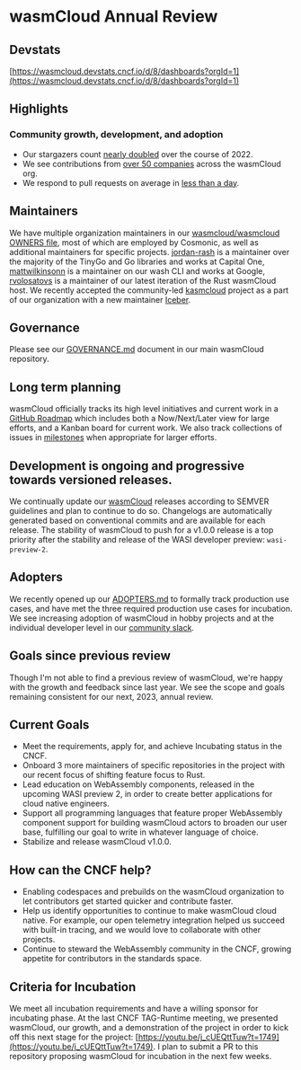 # wasmCloud Annual Review

## Devstats

[https://wasmcloud.devstats.cncf.io/d/8/dashboards?orgId=1](https://wasmcloud.devstats.cncf.io/d/8/dashboards?orgId=1)

## Highlights

### Community growth, development, and adoption

- Our stargazers count [nearly doubled](https://wasmcloud.devstats.cncf.io/d/3/stars-and-forks-by-repository?orgId=1&from=1641013200000&to=1672549199000&var-repo_name=wasmCloud) over the course of 2022.
- We see contributions from [over 50 companies](https://wasmcloud.devstats.cncf.io/d/5/companies-table?orgId=1) across the wasmCloud org.
- We respond to pull requests on average in [less than a day](https://wasmcloud.devstats.cncf.io/d/10/pr-time-to-engagement?orgId=1&from=1641013200000&to=1672549199000).

## Maintainers

We have multiple organization maintainers in our [wasmcloud/wasmcloud OWNERS file](https://github.com/wasmCloud/wasmCloud/blob/main/OWNERS), most of which are employed by Cosmonic, as well as additional maintainers for specific projects. [jordan-rash](https://github.com/orgs/wasmCloud/people/jordan-rash) is a maintainer over the majority of the TinyGo and Go libraries and works at Capital One, [mattwilkinsonn](https://github.com/orgs/wasmCloud/people/mattwilkinsonn) is a maintainer on our wash CLI and works at Google, [rvolosatovs](https://github.com/orgs/wasmCloud/people/rvolosatovs) is a maintainer of our latest iteration of the Rust wasmCloud host. We recently accepted the community-led [kasmcloud](https://github.com/wasmCloud/kasmcloud) project as a part of our organization with a new maintainer [Iceber](https://github.com/wasmCloud/kasmcloud/commits?author=Iceber).

## Governance

Please see our [GOVERNANCE.md](https://github.com/wasmCloud/wasmCloud/blob/main/GOVERNANCE.md) document in our main wasmCloud repository.

## Long term planning

wasmCloud officially tracks its high level initiatives and current work in a [GitHub Roadmap](https://github.com/orgs/wasmCloud/projects/7/views/3) which includes both a Now/Next/Later view for large efforts, and a Kanban board for current work. We also track collections of issues in [milestones](https://github.com/wasmCloud/wasmCloud/milestones) when appropriate for larger efforts.

## Development is ongoing and progressive towards versioned releases.

We continually update our [wasmCloud](https://github.com/wasmCloud/wasmCloud/releases) releases according to SEMVER guidelines and plan to continue to do so. Changelogs are automatically generated based on conventional commits and are available for each release. The stability of wasmCloud to push for a v1.0.0 release is a top priority after the stability and release of the WASI developer preview: `wasi-preview-2`.

## Adopters

We recently opened up our [ADOPTERS.md](https://github.com/wasmCloud/wasmCloud/blob/main/ADOPTERS.md) to formally track production use cases, and have met the three required production use cases for incubation. We see increasing adoption of wasmCloud in hobby projects and at the individual developer level in our [community slack](https://slack.wasmcloud.com).

## Goals since previous review

Though I'm not able to find a previous review of wasmCloud, we're happy with the growth and feedback since last year. We see the scope and goals remaining consistent for our next, 2023, annual review.

## Current Goals

- Meet the requirements, apply for, and achieve Incubating status in the CNCF.
- Onboard 3 more maintainers of specific repositories in the project with our recent focus of shifting feature focus to Rust.
- Lead education on WebAssembly components, released in the upcoming WASI preview 2, in order to create better applications for cloud native engineers.
- Support all programming languages that feature proper WebAssembly component support for building wasmCloud actors to broaden our user base, fulfilling our goal to write in whatever language of choice.
- Stabilize and release wasmCloud v1.0.0.

## How can the CNCF help?

- Enabling codespaces and prebuilds on the wasmCloud organization to let contributors get started quicker and contribute faster.
- Help us identify opportunities to continue to make wasmCloud cloud native. For example, our open telemetry integration helped us succeed with built-in tracing, and we would love to collaborate with other projects.
- Continue to steward the WebAssembly community in the CNCF, growing appetite for contributors in the standards space.

## Criteria for Incubation

We meet all incubation requirements and have a willing sponsor for incubating phase. At the last CNCF TAG-Runtime meeting, we presented wasmCloud, our growth, and a demonstration of the project in order to kick off this next stage for the project: [https://youtu.be/j_cUEQttTuw?t=1749](https://youtu.be/j_cUEQttTuw?t=1749). I plan to submit a PR to this repository proposing wasmCloud for incubation in the next few weeks.

